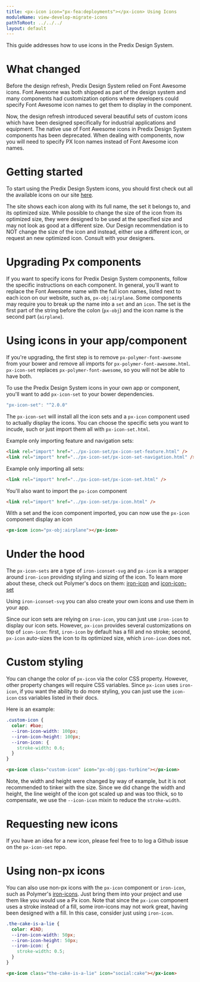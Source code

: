```yaml
---
title: <px-icon icon="px-fea:deployments"></px-icon> Using Icons
moduleName: view-develop-migrate-icons
pathToRoot: ../../../
layout: default
---
```


This guide addresses how to use icons in the Predix Design System.

# <px-icon icon="px-fea:alerts"></px-icon> What changed
Before the design refresh, Predix Design System relied on Font Awesome icons. Font Awesome was both shipped as part of the design system and many components had customization options where developers could specify Font Awesome icon names to get them to display in the component.

Now, the design refresh introduced several beautiful sets of custom icons which have been designed specifically for industrial applications and equipment. The native use of Font Awesome icons in Predix Design System components has been deprecated. When dealing with components, now you will need to specify PX Icon names instead of Font Awesome icon names.

<div class="guidelines">
  <px-icon icon="px-obj:rail-yard"></px-icon>
  <px-icon icon="px-obj:rail-yard"></px-icon>
  <px-icon icon="px-obj:rail-yard"></px-icon>
  <px-icon icon="px-obj:rail-yard"></px-icon>
  <px-icon icon="px-obj:rail-yard"></px-icon>
  <px-icon icon="px-obj:rail-yard"></px-icon>
  <px-icon icon="px-obj:rail-yard"></px-icon>
  <px-icon icon="px-obj:rail-yard"></px-icon>
  <px-icon icon="px-obj:rail-yard"></px-icon>
  <px-icon icon="px-obj:rail-yard"></px-icon>
  <px-icon icon="px-obj:rail-yard"></px-icon>
  <px-icon icon="px-obj:rail-yard"></px-icon>
  <px-icon icon="px-obj:rail-yard"></px-icon>
  <px-icon icon="px-obj:rail-yard"></px-icon>
  <px-icon icon="px-obj:rail-yard"></px-icon>
  <px-icon icon="px-obj:rail-yard"></px-icon>
  <px-icon icon="px-obj:rail-yard"></px-icon>
  <px-icon icon="px-obj:rail-yard"></px-icon>
  <px-icon icon="px-obj:rail-yard"></px-icon>
  <px-icon icon="px-obj:rail-yard"></px-icon>
  <px-icon icon="px-obj:rail-yard"></px-icon>
  <px-icon icon="px-obj:locomotive"></px-icon>
</div>

# <px-icon icon="px-fea:home"></px-icon> Getting started
To start using the Predix Design System icons, you should first check out all the available icons on our site [here](https://www.predix-ui.com/#/elements/px-icon-set).

The site shows each icon along with its full name, the set it belongs to, and its optimized size. While possible to change the size of the icon from its optimized size, they were designed to be used at the specified size and may not look as good at a different size. Our Design recommendation is to NOT change the size of the icon and instead, either use a different icon, or request an new optimized icon. Consult with your designers.

# <px-icon icon="px-fea:microservice"></px-icon> Upgrading Px components
If you want to specify icons for Predix Design System components, follow the specific instructions on each component. In general, you'll want to replace the Font Awesome name with the full icon names, listed next to each icon on our website, such as, `px-obj:airplane`. Some components may require you to break up the name into a `set` and an `icon`. The set is the first part of the string before the colon (`px-obj`) and the icon name is the second part (`airplane`).

# <px-icon icon="px-fea:products"></px-icon> Using icons in your app/component
If you're upgrading, the first step is to remove `px-polymer-font-awesome` from your bower and remove all imports for `px-polymer-font-awesome.html`. `px-icon-set` replaces `px-polymer-font-awesome`, so you will not be able to have both.

To use the Predix Design System icons in your own app or component, you'll want to add `px-icon-set` to your bower dependencies.

``` js
"px-icon-set": "^2.0.0"
```

The `px-icon-set` will install all the icon sets and a `px-icon` component used to actually display the icons. You can choose the specific sets you want to incude, such or just import them all with `px-icon-set.html`.

Example only importing feature and navigation sets:
```html
<link rel="import" href="../px-icon-set/px-icon-set-feature.html" />
<link rel="import" href="../px-icon-set/px-icon-set-navigation.html" />
```

Example only importing all sets:
```html
<link rel="import" href="../px-icon-set/px-icon-set.html" />
```

You'll also want to import the `px-icon` component
```html
<link rel="import" href="../px-icon-set/px-icon.html" />
```

With a set and the icon component imported, you can now use the `px-icon` component display an icon <px-icon icon="px-obj:airplane"></px-icon>
```html
<px-icon icon="px-obj:airplane"></px-icon>
```

# <px-icon icon="px-obj:automobile"></px-icon> Under the hood
The `px-icon-sets` are a type of `iron-iconset-svg` and `px-icon` is a wrapper around `iron-icon` providing styling and sizing of the icon. To learn more about these, check out Polymer's docs on them: [iron-icon](https://www.webcomponents.org/element/PolymerElements/iron-icon/) and [icon-icon-set](https://www.webcomponents.org/element/PolymerElements/iron-iconset-svg)

Using `iron-iconset-svg` you can also create your own icons and use them in your app.

Since our icon sets are relying on `iron-icon`, you can just use `iron-icon` to display our icon sets. However, `px-icon` provides several customizations on top of `icon-icon`: first, `iron-icon` by default has a fill and no stroke; second, `px-icon` auto-sizes the icon to its optimized size, which `iron-icon` does not.

<style>
.custom-styling {
  color: #fdc52e;
  --iron-icon-width: 28px;
  --iron-icon-height: 28px;
  --iron-icon: {
    stroke-width: 0.75;
  }
}
</style>
# <px-icon class="custom-styling" icon="px-utl:edit"></px-icon> Custom styling
You can change the color of `px-icon` via the color CSS property. However, other property changes will require CSS variables. Since `px-icon` uses `iron-icon`, if you want the ability to do more styling, you can just use the `icon-icon` css variables listed in their docs.

Here is an example:
<style>
.custom-icon {
  color: #bae;
  --iron-icon-width: 100px;
  --iron-icon-height: 100px;
  --iron-icon: {
    stroke-width: 0.6;
  }
}
</style>
<px-icon class="custom-icon" icon="px-obj:gas-turbine"></px-icon>
```css
.custom-icon {
  color: #bae;
  --iron-icon-width: 100px;
  --iron-icon-height: 100px;
  --iron-icon: {
    stroke-width: 0.6;
  }
}
```
```html
<px-icon class="custom-icon" icon="px-obj:gas-turbine"></px-icon>
```

Note, the width and height were changed by way of example, but it is not recommended to tinker with the size. Since we did change the width and height, the line weight of the icon got scaled up and was too thick, so to compensate, we use the `--icon-icon` mixin to reduce the `stroke-width`.

# <px-icon icon="px-obj:imaging-machine"></px-icon> Requesting new icons
If you have an idea for a new icon, please feel free to to log a Github issue on the `px-icon-set` repo.

<link rel="import" href="https://cdn.rawgit.com/PolymerElements/iron-icons/8d999f71/social-icons.html" />
<style>
.companion-cube {
  --iron-icon-width: 32px;
  --iron-icon-height: 32px;
  --iron-icon: {
    stroke-width: 0.7;
  }
}
</style>

# <px-icon class="companion-cube" icon="social:pages"></px-icon> Using non-px icons
You can also use non-px icons with the `px-icon` component or `iron-icon`, such as Polymer's [iron-icons](https://www.webcomponents.org/element/PolymerElements/iron-icons). Just bring them into your project and use them like you would use a Px icon. Note that since the `px-icon` component uses a stroke instead of a fill, some iron-icons may not work great, having been designed with a fill. In this case, consider just using `iron-icon`.


```css
.the-cake-is-a-lie {
  color: #2AD;
  --iron-icon-width: 50px;
  --iron-icon-height: 50px;
  --iron-icon: {
    stroke-width: 0.5;
  }
}
```
```html
<px-icon class="the-cake-is-a-lie" icon="social:cake"></px-icon>
```
<style>
.the-cake-is-a-lie {
  color: #2AD;
  --iron-icon-width: 50px;
  --iron-icon-height: 50px;
  --iron-icon: {
    stroke-width: 0.5;
  }
}
</style>
<px-icon class="the-cake-is-a-lie" icon="social:cake"></px-icon>
